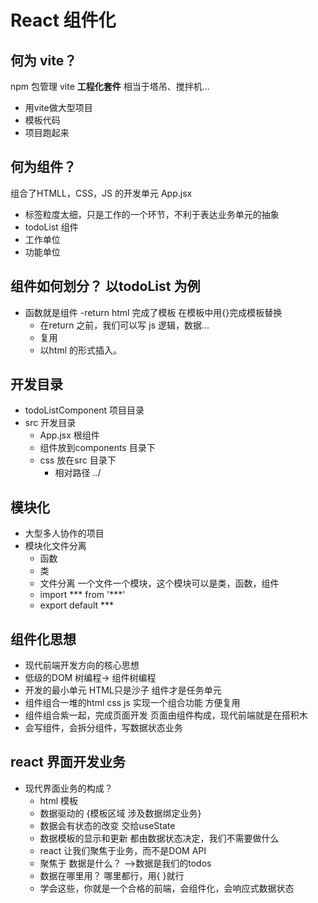 # React 组件化

## 何为 vite？
npm 包管理
  vite **工程化套件** 相当于塔吊、搅拌机...

  - 用vite做大型项目 
  - 模板代码
  - 项目跑起来

## 何为组件？
  组合了HTMLL，CSS，JS 的开发单元
  App.jsx 
  - 标签粒度太细，只是工作的一个环节，不利于表达业务单元的抽象
  - todoList 组件
  - 工作单位
  - 功能单位

## 组件如何划分？ 以todoList 为例
- 函数就是组件
  -return html 完成了模板 在模板中用{}完成模板替换
  - 在return 之前，我们可以写 js 逻辑，数据...
  - 复用
  - 以html 的形式插入。
  
## 开发目录
  - todoListComponent 项目目录
  - src 开发目录
    - App.jsx 根组件
    - 组件放到components 目录下
    - css 放在src 目录下
      - 相对路径  ../

## 模块化
  - 大型多人协作的项目
  - 模块化文件分离
    - 函数
    - 类
    - 文件分离 一个文件一个模块，这个模块可以是类，函数，组件
    - import *** from '***'
    - export default ***

## 组件化思想
  - 现代前端开发方向的核心思想
  - 低级的DOM 树编程-> 组件树编程
  - 开发的最小单元 
      HTML只是沙子
      组件才是任务单元
  - 组件组合一堆的html css js 实现一个组合功能
      方便复用
  - 组件组合紫一起，完成页面开发
      页面由组件构成，现代前端就是在搭积木
  - 会写组件，会拆分组件，写数据状态业务

## react 界面开发业务
  - 现代界面业务的构成？
    - html 模板
    - 数据驱动的 {模板区域 涉及数据绑定业务}
    - 数据会有状态的改变 交给useState
    - 数据模板的显示和更新 都由数据状态决定，我们不需要做什么
    - react 让我们聚焦于业务，而不是DOM API 
    - 聚焦于 数据是什么？ -->数据是我们的todos 
    - 数据在哪里用？ 哪里都行，用{ }就行
    - 学会这些，你就是一个合格的前端，会组件化，会响应式数据状态
